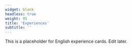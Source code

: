 ```yaml
---
widget: blank
headless: true
weight: 95
title: 'Experiences'
subtitle: ''
---
```


This is a placeholder for English experience cards. Edit later.

